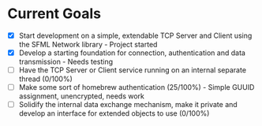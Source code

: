 # Current Goals

- [x] Start development on a simple, extendable TCP Server and Client using the SFML Network library - Project started
- [x] Develop a starting foundation for connection, authentication and data transmission - Needs testing 
- [ ] Have the TCP Server or Client service running on an internal separate thread (0/100%)
- [ ] Make some sort of homebrew authentication (25/100%) - Simple GUUID assignment, unencrypted, needs work
- [ ] Solidify the internal data exchange mechanism, make it private and develop an interface for extended objects to use (0/100%)
